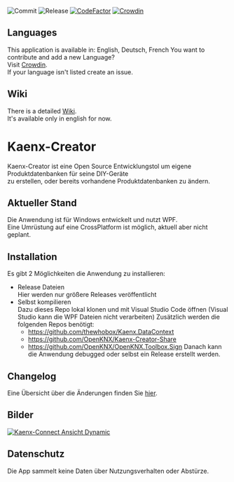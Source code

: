 ![Commit](https://badgen.net/github/last-commit/openknx/kaenx-creator)
![Release](https://badgen.net/github/release/openknx/kaenx-creator)
[![CodeFactor](https://www.codefactor.io/repository/github/openknx/kaenx-creator/badge)](https://www.codefactor.io/repository/github/openknx/kaenx-creator)
[![Crowdin](https://badges.crowdin.net/kaenx-creator/localized.svg)](https://crowdin.com/project/kaenx-creator)

## Languages
This application is available in: English, Deutsch, French
You want to contribute and add a new Language?  
Visit [Crowdin](https://crowdin.com/project/kaenx-creator).  
If your language isn't listed create an issue.  

## Wiki
There is a detailed [Wiki](https://github.com/OpenKNX/Kaenx-Creator/wiki).  
It's available only in english for now.

# Kaenx-Creator
Kaenx-Creator ist eine Open Source Entwicklungstol um eigene Produktdatenbanken für seine DIY-Geräte  
zu erstellen, oder bereits vorhandene Produktdatenbanken zu ändern.
  
## Aktueller Stand
Die Anwendung ist für Windows entwickelt und nutzt WPF.  
Eine Umrüstung auf eine CrossPlatform ist möglich, aktuell aber nicht geplant.  
  
## Installation
Es gibt 2 Möglichkeiten die Anwendung zu installieren:  
 - Release Dateien  
    Hier werden nur größere Releases veröffentlicht
 - Selbst kompilieren  
    Dazu dieses Repo lokal klonen und mit Visual Studio Code öffnen (Visual Studio kann die WPF Dateien nicht verarbeiten)
    Zusätzlich werden die folgenden Repos benötigt:
	- https://github.com/thewhobox/Kaenx.DataContext
	- https://github.com/OpenKNX/Kaenx-Creator-Share
	- https://github.com/OpenKNX/OpenKNX.Toolbox.Sign
    Danach kann die Anwendung debugged oder selbst ein Release erstellt werden.

## Changelog
Eine Übersicht über die Änderungen finden Sie [hier](/ChangeLog).

## Bilder
[![Kaenx-Connect Ansicht Dynamic](/Images/Dynamic.png)](/Images/)
  
## Datenschutz
Die App sammelt keine Daten über Nutzungsverhalten oder Abstürze.
